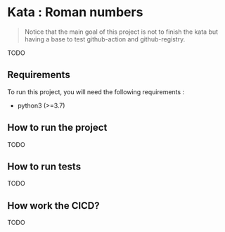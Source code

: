# Kata : Roman numbers

> Notice that the main goal of this project is not to finish the kata but having a base to test github-action and github-registry.

TODO

## Requirements

To run this project, you will need the following requirements :
 - python3 (>=3.7)

## How to run the project

TODO

## How to run tests

TODO

## How work the CICD?

TODO